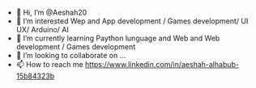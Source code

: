 - 👋 Hi, I’m @Aeshah20
- 👀 I’m interested Wep and App development / Games development/ UI UX/ Arduino/ AI
- 🌱 I’m currently learning Paython lunguage and Web and Web development / Games development 
- 💞️ I’m looking to collaborate on ...
- 📫 How to reach me https://www.linkedin.com/in/aeshah-alhabub-15b84323b

<!---
Aeshah20/Aeshah20 is a ✨ special ✨ repository because its `README.md` (this file) appears on your GitHub profile.
You can click the Preview link to take a look at your changes.
--->
